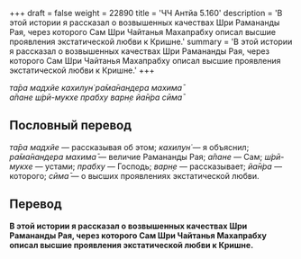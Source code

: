 +++
draft = false
weight = 22890
title = 'ЧЧ Антйа 5.160'
description = 'В этой истории я рассказал о возвышенных качествах Шри Рамананды Рая, через которого Сам Шри Чайтанья Махапрабху описал высшие проявления экстатической любви к Кришне.'
summary = 'В этой истории я рассказал о возвышенных качествах Шри Рамананды Рая, через которого Сам Шри Чайтанья Махапрабху описал высшие проявления экстатической любви к Кришне.'
+++

_та̄ра мадхйе кахилун̇ ра̄ма̄нандера махима̄  
а̄пане ш́рӣ-мукхе прабху варн̣е йа̄н̇ра сӣма̄_

## Пословный перевод

_та̄ра_ _мадхйе_ — рассказывая об этом; _кахилун̇_ — я объяснил; _ра̄ма̄нандера_ _махима̄_ — величие Рамананды Рая; _а̄пане_ — Сам; _ш́рӣ_\-_мукхе_ — устами; _прабху_ — Господь; _варн̣е_ — рассказывает; _йа̄н̇ра_ — которого; _сӣма̄_ — о высших проявлениях экстатической любви.

## Перевод

**В этой истории я рассказал о возвышенных качествах Шри Рамананды Рая, через которого Сам Шри Чайтанья Махапрабху описал высшие проявления экстатической любви к Кришне.**
